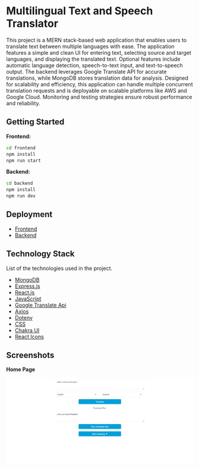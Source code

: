 # Multilingual Text and Speech Translator

This project is a MERN stack-based web application that enables users to translate text between multiple languages with ease. The application features a simple and clean UI for entering text, selecting source and target languages, and displaying the translated text. Optional features include automatic language detection, speech-to-text input, and text-to-speech output. The backend leverages Google Translate API for accurate translations, while MongoDB stores translation data for analysis. Designed for scalability and efficiency, this application can handle multiple concurrent translation requests and is deployable on scalable platforms like AWS and Google Cloud. Monitoring and testing strategies ensure robust performance and reliability.

## Getting Started

**Frontend:**
```bash
cd frontend
npm install
npm run start
```
**Backend:**
```bash
cd backend
npm install
npm run dev
```

## Deployment

- [Frontend](https://multilingual-text-and-speech-translator.vercel.app/)
- [Backend](https://multilingual-text-and-speech-translator.onrender.com)

## Technology Stack

List of the technologies used in the project.

- [MongoDB](https://www.mongodb.com/)
- [Express.js](https://expressjs.com/)
- [React.js](https://legacy.reactjs.org/docs/getting-started.html)
- [JavaScript](https://developer.mozilla.org/en-US/docs/Web/JavaScript)
- [Google Translate Api](https://www.npmjs.com/package/google-translate-api)
- [Axios](https://axios-http.com/docs/intro)
- [Dotenv](https://www.npmjs.com/package/dotenv)
- [CSS](https://developer.mozilla.org/en-US/docs/Web/CSS)
- [Chakra UI](https://chakra-ui.com/getting-started)
- [React Icons](https://react-icons.github.io/)

## Screenshots

**Home Page**

![home-page](./screenshots/home-page.jpg)

